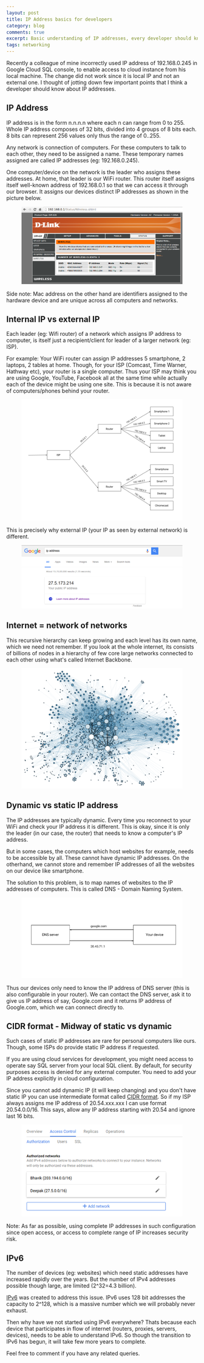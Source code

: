 ```yaml
---
layout: post
title: IP Address basics for developers
category: blog
comments: true
excerpt: Basic understanding of IP addresses, every developer should know.
tags: networking
---
```


Recently a colleague of mine incorrectly used IP address of 192.168.0.245 in Google Cloud SQL console, to enable access to cloud instance from his local machine.
The change did not work since it is local IP and not an external one. I thought of jotting down few important points that I think a developer should know about IP addresses. 

## IP Address

IP address is in the form n.n.n.n where each n can range from 0 to 255. 
Whole IP address composes of 32 bits, divided into 4 groups of 8 bits each.
8 bits can represent 256 values only thus the range of 0..255. 
 
Any network is connection of computers. For these computers to talk to each other, they need to be assigned a name. 
These temporary names assigned are called IP addresses (eg: 192.168.0.245). 

One computer/device on the network is the leader who assigns these addresses. At home, that leader is our WiFi router. 
This router itself assigns itself well-known address of 192.168.0.1 so that we can access it through our browser. 
It assigns our devices distinct IP addresses as shown in the picture below.

<figure>
  <a href="/images/blog/ip/router-ip.png"><img src="/images/blog/ip/router-ip.png"></a>
</figure>

Side note: Mac address on the other hand are identifiers assigned to the hardware device and are unique across all computers and networks. 
 
## Internal IP vs external IP

Each leader (eg: Wifi router) of a network which assigns IP address to computer, is itself just a recipient/client for leader of a larger network (eg: ISP).

For example: Your WiFi router can assign IP addresses 5 smartphone, 2 laptops, 2 tables at home. 
Though, for your ISP (Comcast, Time Warner, Hathway etc), your router is a single computer. 
Thus your ISP may think you are using Google, YouTube, Facebook all at the same time while actually each of the device might be using one site. 
This is because it is not aware of computers/phones behind your router.
 
<figure>
  <a href="/images/blog/ip/router-isp.png"><img src="/images/blog/ip/router-isp.png"></a>
</figure>

 This is precisely why external IP (your IP as seen by external network) is different.
 
<figure>
  <a href="/images/blog/ip/ipaddress-external.png"><img src="/images/blog/ip/ipaddress-external.png"></a>
</figure>
 
## Internet = network of networks
 
This recursive hierarchy can keep growing and each level has its own name, which we need not remember. 
  If you look at the whole internet, its consists of billions of nodes in a hierarchy of few core large networks connected to each other using what's called Internet Backbone.  

<figure>
 <a href="/images/blog/ip/internet.png"><img src="/images/blog/ip/internet.png"></a>
</figure>


## Dynamic vs static IP address

The IP addresses are typically dynamic. Every time you reconnect to your WiFi and check your IP address it is different. This is okay, since it is only
the leader (in our case, the router) that needs to know a computer's IP address. 

But in some cases, the computers which host websites for example, needs to be accessible by all. These cannot have dynamic IP addresses. 
On the otherhand, we cannot store and remember IP addresses of all the websites on our device like smartphone. 

The solution to this problem, is to map names of websites to the IP addresses of computers. This is called DNS - Domain Naming System.

<figure>
 <a href="/images/blog/ip/dns.png"><img src="/images/blog/ip/dns.png"></a>
</figure>

Thus our devices only need to know the IP address of DNS server (this is also configurable in your router). We can contact the DNS server, ask it to give us IP address of say, Google.com and it returns 
IP address of Google.com, which we can connect directly to.

## CIDR format - Midway of static vs dynamic

Such cases of static IP addresses are rare for personal computers like ours. Though, some ISPs do 
provide static IP address if requested. 

If you are using cloud services for development, you might need access to operate say SQL server from your local SQL client. 
  By default, for security purposes access is denied for any external computer. You need to add your IP address explicitly in cloud configuration.
  
  Since you cannot add dynamic IP (it will keep changing) and you don't have static IP you can use intermediate format called [CIDR format](https://en.wikipedia.org/wiki/Classless_Inter-Domain_Routing#IPv4_CIDR_blocks).
  So if my ISP always assigns me IP address of 20.54.xxx.xxx I can use format 20.54.0.0/16. This says, allow any IP address starting with 20.54 and ignore last 16 bits.   

<figure>
 <a href="/images/blog/ip/sql-cloud.png"><img src="/images/blog/ip/sql-cloud.png"></a>
</figure>

Note: As far as possible, using complete IP addresses in such configuration since open access, or access to complete range of IP increases security risk.

## IPv6

The number of devices (eg: websites) which need static addresses have increased rapidly over the years. But the number of IPv4 addresses possible though large, are limited (2^32=4.3 billion). 

[IPv6](https://en.wikipedia.org/wiki/IPv6) was created to address this issue. IPv6 uses 128 bit addresses the capacity to 2^128, which is a massive number which we will probably never exhaust.

Then why have we not started using IPv6 everywhere? Thats because each device that participates in flow of internet (routers, proxies, servers, devices), needs
 to be able to understand IPv6. So though the transition to IPv6 has begun, it will take few more years to complete. 
  
Feel free to comment if you have any related queries. 